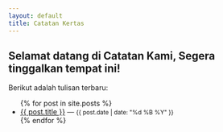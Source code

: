 ```yaml
---
layout: default
title: Catatan Kertas
---
```


## Selamat datang di Catatan Kami, Segera tinggalkan tempat ini!

Berikut adalah tulisan terbaru:

<ul>
  {% for post in site.posts %}
    <li>
      <a href="{{ post.url }}">{{ post.title }}</a> — <small>{{ post.date | date: "%d %B %Y" }}</small>
    </li>
  {% endfor %}
</ul>
